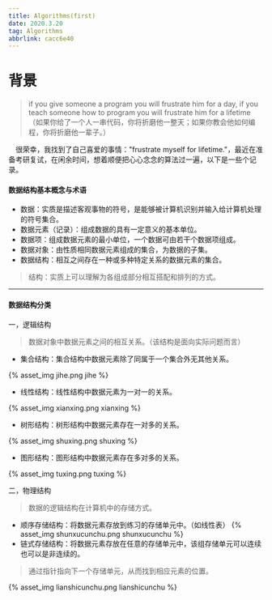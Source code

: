 ```yaml
---
title: Algorithms(first)
date: 2020.3.20
tag: Algorithms
abbrlink: cacc6e40
---
```


# 背景
> if you give someone a program you will frustrate him for a day, if you teach someone how to program you will frustrate him for a lifetime（如果你给了一个人一串代码，你将折磨他一整天；如果你教会他如何编程，你将折磨他一辈子。）

&emsp;很荣幸，我找到了自己喜爱的事情："frustrate myself for lifetime."，最近在准备考研复试，在闲余时间，想着顺便把心心念念的算法过一遍，以下是一些个记录。
<!--more-->
#### 数据结构基本概念与术语
* 数据：实质是描述客观事物的符号，是能够被计算机识别并输入给计算机处理的符号集合。
* 数据元素（记录）：组成数据的具有一定意义的基本单位。
* 数据项：组成数据元素的最小单位，一个数据可由若干个数据项组成。
* 数据对象：由性质相同数据元素组成的集合，为数据的子集。
* 数据结构：相互之间存在一种或多种特定关系的数据元素的集合。
> 结构：实质上可以理解为各组成部分相互搭配和排列的方式。
***
#### 数据结构分类
一，逻辑结构
> 数据对象中数据元素之间的相互关系。（该结构是面向实际问题而言） 
* 集合结构：集合结构中数据元素除了同属于一个集合外无其他关系。

{% asset_img jihe.png jihe %}

* 线性结构：线性结构中数据元素为一对一的关系。

{% asset_img xianxing.png xianxing %}

* 树形结构：树形结构中数据元素存在一对多的关系。

{% asset_img shuxing.png shuxing %}

* 图形结构：图形结构中数据元素存在多对多的关系。

{% asset_img tuxing.png tuxing %}

二，物理结构
> 数据的逻辑结构在计算机中的存储方式。
* 顺序存储结构：将数据元素存放到练习的存储单元中。（如线性表）
{% asset_img shunxucunchu.png shunxucunchu %}
* 链式存储结构：将数据元素存放在任意的存储单元中，该组存储单元可以连续也可以是非连续的。
> 通过指针指向下一个存储单元，从而找到相应元素的位置。

{% asset_img lianshicunchu.png lianshicunchu %}
